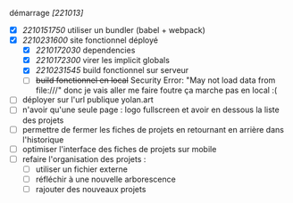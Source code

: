 démarrage *[221013]*
- [X] *2210151750* utiliser un bundler (babel + webpack)
- [X] *2210231600* site fonctionnel déployé
  - [X] *2210172030* dependencies
  - [X] *2210172300* virer les implicit globals
  - [X] *2210231545* build fonctionnel sur serveur
  - [ ] ~~build fonctionnel en local~~ Security Error: "May not load data from file:///" donc je vais aller me faire foutre ça marche pas en local :(
- [ ] déployer sur l'url publique yolan.art
- [ ] n'avoir qu'une seule page : logo fullscreen et avoir en dessous la liste des projets
- [ ] permettre de fermer les fiches de projets en retournant en arrière dans l'historique
- [ ] optimiser l'interface des fiches de projets sur mobile
- [ ] refaire l'organisation des projets :
  - [ ] utiliser un fichier externe
  - [ ] réfléchir à une nouvelle arborescence
  - [ ] rajouter des nouveaux projets